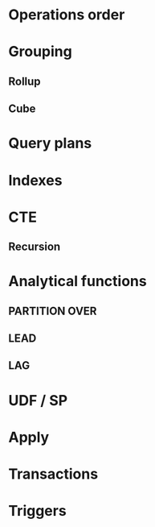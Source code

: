
# Operations order

# Grouping

## Rollup

## Cube

# Query plans

# Indexes

# CTE

## Recursion

# Analytical functions

## PARTITION OVER

## LEAD

## LAG





# UDF / SP

# Apply

# Transactions

# Triggers
